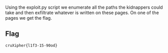 Using the exploit.py script we enumerate all the paths the kidnappers could take and then exfiltrate whatever is written on these pages.
On one of the pages we get the flag.

## Flag
```
cruXipher{l1f3-15-90od}
```
